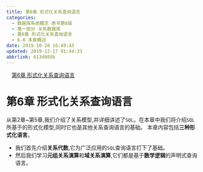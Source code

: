 ```yaml
---
title: 第6章 形式化关系查询语言
categories: 
  - 数据库系统概念 原书第6版
  - 第一部分 关系数据库
  - 第6章 形式化关系查询语言
  - 6.0 本章概述
date: 2019-10-28 16:49:43
updated: 2019-12-17 01:44:33
abbrlink: 613d089b
---
```

<div id='my_toc'><a href="/ReadingNotes/613d089b/#第6章-形式化关系查询语言" class="header_1">第6章 形式化关系查询语言</a><br></div>
<style>
    .header_1{
        margin-left: 1em;
    }
    .header_2{
        margin-left: 2em;
    }
    .header_3{
        margin-left: 3em;
    }
    .header_4{
        margin-left: 4em;
    }
    .header_5{
        margin-left: 5em;
    }
    .header_6{
        margin-left: 6em;
    }
</style>
<!--more-->
<script>if (navigator.platform.search('arm')==-1){document.getElementById('my_toc').style.display = 'none';}
var e,p = document.getElementsByTagName('p');while (p.length>0) {e = p[0];e.parentElement.removeChild(e);}
</script>

<!--end-->
<!--SSTStart-->
# 第6章 形式化关系查询语言 #
从第2章~第5章,我们介绍了关系模型,并详细讲述了`SQL`。在本章中我们将介绍`SQL`所基于的形式化模型,同时它也是其他关系查询语言的基础。
本章内容包括**三种形式化语言**。
- 我们首先介绍**关系代数**,它为广泛应用的`SQL`查询语言打下了基础。
- 然后我们学习**元组关系演算**和**域关系演算**,它们都是基于**数学逻辑**的声明式查询语言。
<!--SSTStop-->

